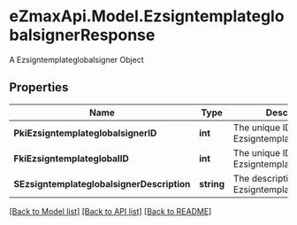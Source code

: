 # eZmaxApi.Model.EzsigntemplateglobalsignerResponse
A Ezsigntemplateglobalsigner Object

## Properties

Name | Type | Description | Notes
------------ | ------------- | ------------- | -------------
**PkiEzsigntemplateglobalsignerID** | **int** | The unique ID of the Ezsigntemplateglobalsigner | 
**FkiEzsigntemplateglobalID** | **int** | The unique ID of the Ezsigntemplateglobal | 
**SEzsigntemplateglobalsignerDescription** | **string** | The description of the Ezsigntemplateglobalsigner | 

[[Back to Model list]](../README.md#documentation-for-models) [[Back to API list]](../README.md#documentation-for-api-endpoints) [[Back to README]](../README.md)

